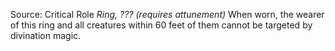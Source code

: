 Source: Critical Role
*Ring, ??? (requires attunement)*
When worn, the wearer of this ring and all creatures within 60 feet of them cannot be targeted by divination magic.